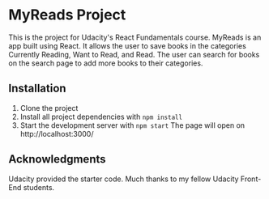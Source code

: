 # MyReads Project

This is the project for Udacity's React Fundamentals course. MyReads is an app built using React. It allows the user to save books in the categories Currently Reading, Want to Read, and Read. The user can search for books on the search page to add more books to their categories.

## Installation

1. Clone the project
2. Install all project dependencies with `npm install`
3. Start the development server with `npm start`
The page will open on http://localhost:3000/

## Acknowledgments

Udacity provided the starter code. Much thanks to my fellow Udacity Front-End students.
